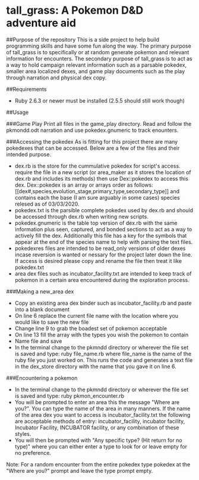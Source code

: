 # tall_grass: A Pokemon D&D adventure aid
##Purpose of the repository
This is a side project to help build programming skills and have some fun along the way. The primary purpose of tall_grass is to specifically or at random generate pokemon and relevant information for encounters. The secondary purpose of tall_grass is to act as a way to hold campaign relevant information such as a parsable pokedex, smaller area localized dexes, and game play documents such as the play through narration and physical dex copy.

##Requirements
* Ruby 2.6.3 or newer must be installed (2.5.5 should still work though)

##Usage

###Game Play
Print all files in the game_play directory. Read and follow the pkmondd.odt narration and use pokedex.gnumeric to track enounters.

###Accessing the pokedex
As is fitting for this project there are many pokedexes that can be accessed. Below are a few of the files and their intended purpose.
* dex.rb is the store for the cummulative pokedex for script's access. require the file in a new script (or area_maker as it stores the location of dex.rb and includes its methods) then use Dex::pokedex to access this dex. Dex::pokedex is an array or arrays order as follows: [[dex#,species,evolution_stage,primary_type,secondary_type]] and contains each the base (I am sure arguably in some cases) species relesed as of 03/03/2020.
* pokedex.txt is the parsible complete pokedex used by dex.rb and should be accessed through dex.rb when writing new scripts.
* pokedex.gnumeric is the table top version of dex.rb with the same information plus seen, captured, and bonded sections to act as a way to actively fill the dex. Additionally this file has a key for the symbols that appear at the end of the species name to help with parsing the text files.
* pokedexres files are intended to be read_only versions of older dexes incase reversion is wanted or nessary for the project later down the line. If access is desired please copy and rename the file then treat it like pokedex.txt
* area dex files such as incubator_facility.txt are intended to keep track of pokemon in a certain area encountered during the exploration process.

###Making a new_area dex
* Copy an existing area dex binder such as incubator_facility.rb and paste into a blank document
* On line 6 replace the current file name with the location where you would like to save the new file
* Change line 9 to grab the boadest set of pokemon acceptable
* On line 13 fill the array with the types you wish the pokemon to contain
* Name file and save
* In the terminal change to the pkmndd directory or wherever the file set is saved and type: ruby file_name.rb where file_name is the name of the ruby file you just worked on. This runs the code and generates a text file in the dex_store directory with the name that you gave it on line 6.

###Encountering a pokemon
* In the terminal change to the pkmndd directory or wherever the file set is saved and type: ruby pkmon_encounter.rb
* You will be prompted to enter an area this the message "Where are you?". You can type the name of the area in many manners. If the name of the area dex you want to access is incubator_facility.txt the following are acceptable methods of entry: incubator_facility, incubator facility, Incubator Facility, INCUBATOR facility, or any combination of these styles.
* You will then be prompted with "Any specific type? (Hit return for no type)" where you can either enter a type to look for or leave empty for no preference.

Note: For a random encounter from the entire pokedex type pokedex at the "Where are you?" prompt and leave the type prompt empty.
